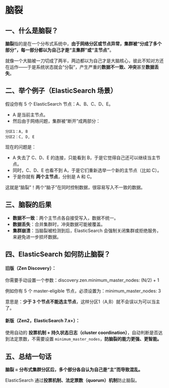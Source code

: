 # 脑裂

## 一、什么是脑裂？

**脑裂**指的是在一个分布式系统中，**由于网络分区或节点异常，集群被“分成了多个部分”，每一部分都以为自己才是“主集群”或“主节点”**。

就像一个大脑被一刀切成了两半，两边都以为自己才是大脑核心，彼此不知对方还在运作——于是系统状态就会“分裂”，产生严重的**数据不一致、冲突**甚至**数据丢失**。

## 二、举个例子（ElasticSearch 场景）

假设你有 5 个 ElasticSearch 节点：A、B、C、D、E。

- A 是当前主节点。
- 然后由于网络问题，集群被“断开”成两部分：

```wiki
分区1：A, B
分区2：C, D, E
```

现在的问题是：

- A 失去了 C、D、E 的连接，只能看到 B，于是它觉得自己还可以继续当主节点。
- 同时，C、D、E 也看不到 A，于是它们重新选举一个新的主节点（比如 C）。
- 于是你就有 **两个主节点**，分别是 A 和 C。

这就是“脑裂”！两个“脑子”在同时控制数据，很容易写入不一致的数据。

## 三、脑裂的后果

- **数据不一致**：两个主节点各自接受写入，数据不统一。
- **数据丢失**：合并集群时，冲突数据可能被覆盖。
- **集群崩溃**：当脑裂被检测到后，ElasticSearch 会强制关闭集群或拒绝服务，来避免进一步损坏数据。

## 四、ElasticSearch 如何防止脑裂？

#### 旧版（Zen Discovery）：

你需要手动设置一个参数：discovery.zen.minimum_master_nodes: (N/2) + 1

例如你有 5 个 master-eligible 节点，必须设置为：minimum_master_nodes: 3

意思是：**少于 3 个节点不能选主节点**，这样分区1（A,B）就不会误以为可以当主了。

#### 新版（Zen2，ElasticSearch 7.x+）：

使用自动的 **投票机制 + 持久状态日志（cluster coordination）**，自动判断是否达到法定票数，不需要设置 `minimum_master_nodes`，**防脑裂的能力更强、更智能。**

## 五、总结一句话

**脑裂 = 分布式集群分区后，多个部分各自认为自己是“主”而导致混乱。**

ElasticSearch 通过**投票机制、法定票数（quorum）机制**防止脑裂。